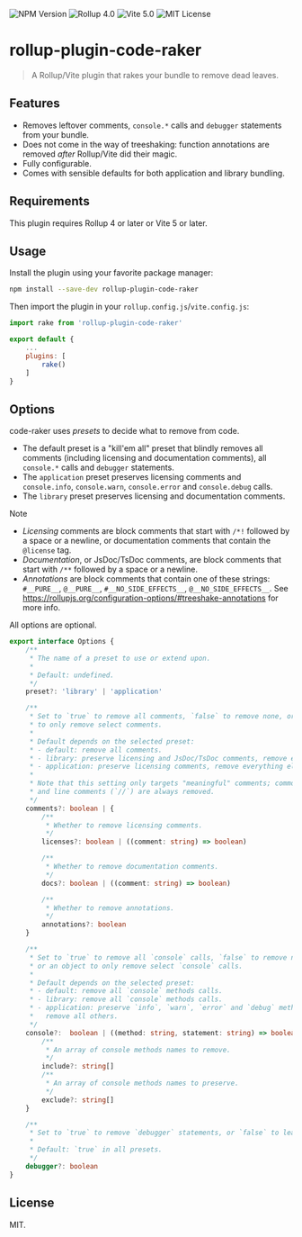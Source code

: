 ![NPM Version](https://img.shields.io/npm/v/rollup-plugin-code-raker?label=latest)
![Rollup 4.0](https://img.shields.io/badge/Rollup-%3E%3D4.0.0-orange)
![Vite 5.0](https://img.shields.io/badge/Vite-%3E%3D5.0.0-purple)
![MIT License](https://img.shields.io/npm/l/rollup-plugin-code-raker)

# rollup-plugin-code-raker
> A Rollup/Vite plugin that rakes your bundle to remove dead leaves.

## Features
- Removes leftover comments, `console.*` calls and `debugger` statements from your bundle.
- Does not come in the way of treeshaking: function annotations are removed *after* Rollup/Vite did their magic.
- Fully configurable.
- Comes with sensible defaults for both application and library bundling.

## Requirements
This plugin requires Rollup 4 or later or Vite 5 or later.

## Usage
Install the plugin using your favorite package manager:

```sh
npm install --save-dev rollup-plugin-code-raker
```

Then import the plugin in your `rollup.config.js`/`vite.config.js`:

```js
import rake from 'rollup-plugin-code-raker'

export default {
    ...
    plugins: [
        rake()
    ]
}
```

## Options
code-raker uses *presets* to decide what to remove from code.
- The default preset is a "kill'em all" preset that blindly removes all comments (including licensing and documentation comments), all `console.*` calls and `debugger` statements.
- The `application` preset preserves licensing comments and `console.info`, `console.warn`, `console.error` and `console.debug` calls.
- The `library` preset preserves licensing and documentation comments.

> [!NOTE]
> - *Licensing* comments are block comments that start with `/*!` followed by a space or a newline, or documentation comments that contain the `@license` tag.
> - *Documentation*, or JsDoc/TsDoc comments, are block comments that start with `/**` followed by a space or a newline.
> - *Annotations* are block comments that contain one of these strings: `#__PURE__`, `@__PURE__`, `#__NO_SIDE_EFFECTS__`, `@__NO_SIDE_EFFECTS__`. See https://rollupjs.org/configuration-options/#treeshake-annotations for more info.

All options are optional.

```typescript
export interface Options {
    /**
     * The name of a preset to use or extend upon.
     *
     * Default: undefined.
     */
    preset?: 'library' | 'application'

    /**
     * Set to `true` to remove all comments, `false` to remove none, or an object
     * to only remove select comments.
     *
     * Default depends on the selected preset:
     * - default: remove all comments.
     * - library: preserve licensing and JsDoc/TsDoc comments, remove everything else.
     * - application: preserve licensing comments, remove everything else.
     *
     * Note that this setting only targets "meaningful" comments; common block comments (`/*`)
     * and line comments (`//`) are always removed.
     */
    comments?: boolean | {
        /**
         * Whether to remove licensing comments.
         */
        licenses?: boolean | ((comment: string) => boolean)

        /**
         * Whether to remove documentation comments.
         */
        docs?: boolean | ((comment: string) => boolean)

        /**
         * Whether to remove annotations.
         */
        annotations?: boolean
    }

    /**
     * Set to `true` to remove all `console` calls, `false` to remove none, or a callback
     * or an object to only remove select `console` calls.
     *
     * Default depends on the selected preset:
     * - default: remove all `console` methods calls.
     * - library: remove all `console` methods calls.
     * - application: preserve `info`, `warn`, `error` and `debug` methods calls,
     *   remove all others.
     */
    console?:  boolean | ((method: string, statement: string) => boolean) | {
        /**
         * An array of console methods names to remove.
         */
        include?: string[]
        /**
         * An array of console methods names to preserve.
         */
        exclude?: string[]
    }

    /**
     * Set to `true` to remove `debugger` statements, or `false` to leave them in code.
     *
     * Default: `true` in all presets.
     */
    debugger?: boolean
}
```

## License
MIT.
